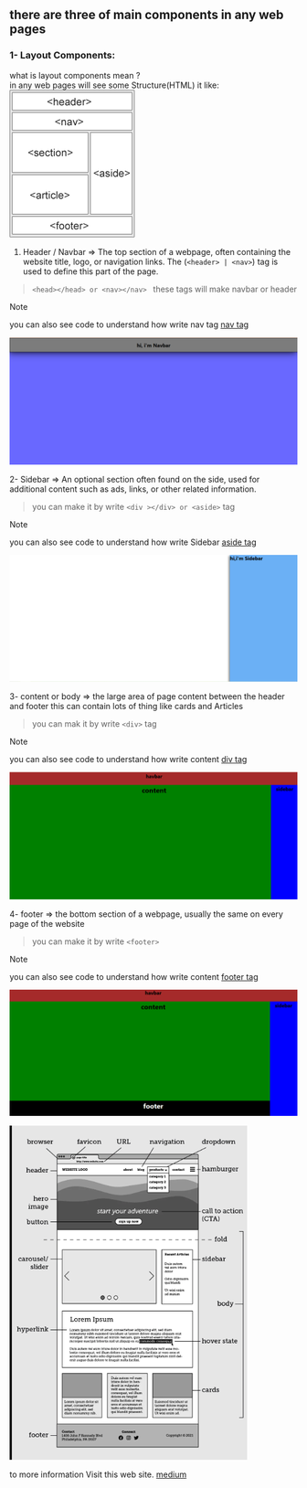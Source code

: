 ## there are three of main components in any web pages 
### 1- Layout Components:
what is layout components mean ? <br>
in any web pages will see some Structure(HTML) 
it like: <br>
![this is Structure(HTML)](https://github.com/aymenezz/explain_Components_in_webPages/blob/main/picture/img_sem_elements.gif)
1. Header / Navbar =>  The top section of a webpage, often containing the website title, logo, or navigation links. The (`<header> | <nav>`) tag is used to define this part of the page.
> `<head></head> or <nav></nav> ` these tags will make navbar or header <br>


> [!NOTE]
>  you can also see code to understand how write nav tag [nav tag](https://github.com/aymenezz/explain_Components_in_webPages/blob/main/example_each_components/Navbar/navbar.html)

![nabar](https://github.com/aymenezz/explain_Components_in_webPages/blob/main/example_each_components/Navbar/navbar.png)


2- Sidebar => An optional section often found on the side, used for additional content such as ads, links, or other related information.
> you can make it by write `<div ></div> or <aside>` tag

> [!NOTE]
> you can also see code to understand how write Sidebar [aside tag](https://github.com/aymenezz/explain_Components_in_webPages/blob/main/example_each_components/Sidebar/sidebar.html)

![Sidebar](https://github.com/aymenezz/explain_Components_in_webPages/blob/main/example_each_components/Sidebar/sidebar.png)

3- content or body => the large area of page content between the header and footer this can contain lots of thing like cards and Articles
> you can mak it by write `<div>` tag

>[!NOTE]
>you can also see code to understand how write content [div tag](https://github.com/aymenezz/explain_Components_in_webPages/blob/main/example_each_components/content/index.html)

![content](https://github.com/aymenezz/explain_Components_in_webPages/blob/main/example_each_components/content/content.png)


4- footer => the bottom section of a webpage, usually the same on every page of the website 
>you can make it by write `<footer> `

>[!NOTE]
>you can also see code to understand how write content [footer tag](https://github.com/aymenezz/explain_Components_in_webPages/blob/main/example_each_components/footer/index.html)

![footer](https://github.com/aymenezz/explain_Components_in_webPages/blob/main/example_each_components/footer/Annotation%202025-08-16%20203908.png)

![components image](https://github.com/aymenezz/explain_Components_in_webPages/blob/main/picture/components.png)


to more information Visit this web site. [medium](https://medium.com/tylerdi/website-design-101-essential-terms-64bc4a52847f)



